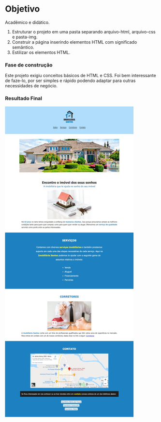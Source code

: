 # Objetivo
Acadêmico e didático.

1. Estruturar o projeto em uma pasta separando arquivo-html, arquivo-css e pasta-img.
2. Construir a página inserindo elementos HTML com significado semântico.
3. Estilizar os elementos HTML.

### Fase de construção
Este projeto exigiu conceitos básicos de HTML e CSS. Foi bem interessante de faze-lo, por ser simples e rápido podendo adaptar para outras necessidades de negócio.

### Resultado Final
![ ](./img/projeto-final.jpeg)
